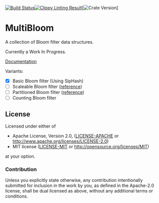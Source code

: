[![Build Status](https://travis-ci.org/bitdivision/multibloom.svg?branch=master)](https://travis-ci.org/bitdivision/multibloom)[![Clippy Linting Result](https://clippy.bashy.io/github/bitdivision/multibloom/master/badge.svg)](https://clippy.bashy.io/github/bitdivision/multibloom/master/log)[![Crate Version](https://img.shields.io/crates/v/multibloom.svg)]

# MultiBloom

A collection of Bloom filter data structures.

Currently a Work In Progress.

[Documentation]()

Variants:

 - [x] Basic Bloom filter (Using SipHash)
 - [ ] Scaleable Bloom filter ([reference](http://gsd.di.uminho.pt/members/cbm/ps/dbloom.pdf))
 - [ ] Partitioned Bloom filter ([reference](http://gsd.di.uminho.pt/members/cbm/ps/dbloom.pdf))
 - [ ] Counting Bloom filter

## License

Licensed under either of

 * Apache License, Version 2.0, ([LICENSE-APACHE](LICENSE-APACHE) or http://www.apache.org/licenses/LICENSE-2.0)
 * MIT license ([LICENSE-MIT](LICENSE-MIT) or http://opensource.org/licenses/MIT)

at your option.

### Contribution

Unless you explicitly state otherwise, any contribution intentionally submitted
for inclusion in the work by you, as defined in the Apache-2.0 license, shall be dual licensed as above, without any
additional terms or conditions.
